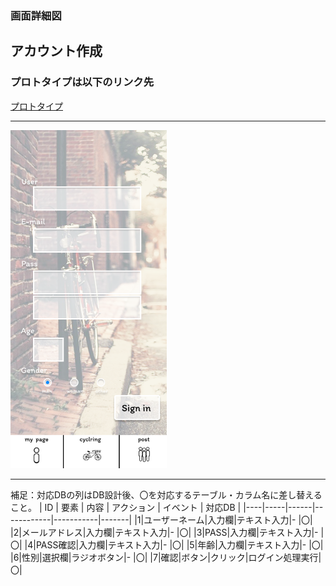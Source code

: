 ### 画面詳細図
## アカウント作成
### プロトタイプは以下のリンク先
[プロトタイプ](https://www.figma.com/file/YLXi0XXJfyq6239uKAU8LF/cyclinger?node-id=103%3A548)
*****
<img src="./image/Sign in.png" width="250">

*****

補足：対応DBの列はDB設計後、〇を対応するテーブル・カラム名に差し替えること。
| ID | 要素 | 内容 | アクション | イベント | 対応DB |
|----|-----|------|------------|-----------|-------|
|1|ユーザーネーム|入力欄|テキスト入力|-       |〇|
|2|メールアドレス|入力欄|テキスト入力|-       |〇|
|3|PASS|入力欄|テキスト入力|-       |〇|
|4|PASS確認|入力欄|テキスト入力|-       |〇|
|5|年齢|入力欄|テキスト入力|-       |〇|
|6|性別|選択欄|ラジオボタン|-       |〇|
|7|確認|ボタン|クリック|ログイン処理実行|〇|
